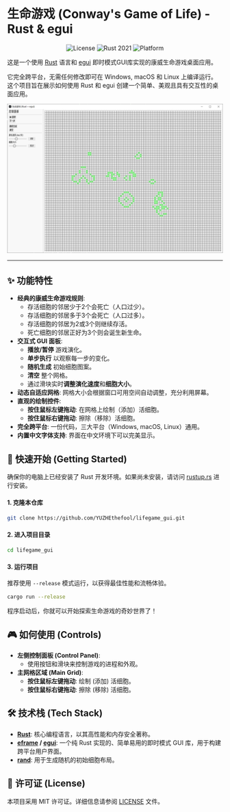 # 生命游戏 (Conway's Game of Life) - Rust & egui

<p align="center">
  <img src="https://img.shields.io/badge/license-MIT-blue.svg" alt="License">
  <img src="https://img.shields.io/badge/rust-2021-orange.svg" alt="Rust 2021">
  <img src="https://img.shields.io/badge/platform-windows%20%7C%20macos%20%7C%20linux-lightgrey.svg" alt="Platform">
</p>

这是一个使用 [Rust](https://www.rust-lang.org/) 语言和 [egui](https://github.com/emilk/egui) 即时模式GUI库实现的康威生命游戏桌面应用。

它完全跨平台，无需任何修改即可在 Windows, macOS 和 Linux 上编译运行。这个项目旨在展示如何使用 Rust 和 egui 创建一个简单、美观且具有交互性的桌面应用。

![应用截图](screenshot.png)

---

## ✨ 功能特性

*   **经典的康威生命游戏规则**:
    *   存活细胞的邻居少于2个会死亡（人口过少）。
    *   存活细胞的邻居多于3个会死亡（人口过多）。
    *   存活细胞的邻居为2或3个则继续存活。
    *   死亡细胞的邻居正好为3个则会诞生新生命。
*   **交互式 GUI 面板**:
    *   **播放/暂停** 游戏演化。
    *   **单步执行** 以观察每一步的变化。
    *   **随机生成** 初始细胞图案。
    *   **清空** 整个网格。
    *   通过滑块实时**调整演化速度**和**细胞大小**。
*   **动态自适应网格**: 网格大小会根据窗口可用空间自动调整，充分利用屏幕。
*   **直观的绘制控件**:
    *   **按住鼠标左键拖动**: 在网格上绘制（添加）活细胞。
    *   **按住鼠标右键拖动**: 擦除（移除）活细胞。
*   **完全跨平台**: 一份代码，三大平台（Windows, macOS, Linux）通用。
*   **内置中文字体支持**: 界面在中文环境下可以完美显示。

## 🚀 快速开始 (Getting Started)

确保你的电脑上已经安装了 Rust 开发环境。如果尚未安装，请访问 [rustup.rs](https://rustup.rs/) 进行安装。

#### 1. 克隆本仓库

```bash
git clone https://github.com/YUZHEthefool/lifegame_gui.git
```

#### 2. 进入项目目录

```bash
cd lifegame_gui
```

#### 3. 运行项目

推荐使用 `--release` 模式运行，以获得最佳性能和流畅体验。

```bash
cargo run --release
```

程序启动后，你就可以开始探索生命游戏的奇妙世界了！

## 🎮 如何使用 (Controls)

*   **左侧控制面板 (Control Panel)**:
    *   使用按钮和滑块来控制游戏的进程和外观。
*   **主网格区域 (Main Grid)**:
    *   **按住鼠标左键拖动**: 绘制 (添加) 活细胞。
    *   **按住鼠标右键拖动**: 擦除 (移除) 活细胞。

## 🛠️ 技术栈 (Tech Stack)

*   **[Rust](https://www.rust-lang.org/)**: 核心编程语言，以其高性能和内存安全著称。
*   **[eframe](https://github.com/emilk/eframe) / [egui](https://github.com/emilk/egui)**: 一个纯 Rust 实现的、简单易用的即时模式 GUI 库，用于构建跨平台用户界面。
*   **[rand](https://crates.io/crates/rand)**: 用于生成随机的初始细胞布局。

## 📄 许可证 (License)

本项目采用 MIT 许可证。详细信息请参阅 [LICENSE](LICENSE) 文件。
